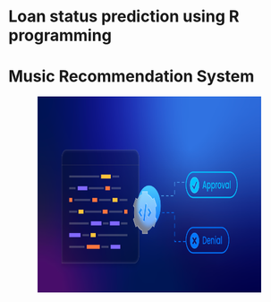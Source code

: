 # Loan status prediction using R programming

# Music Recommendation System
<p align="center">
<img src="Data/loan-process.png" width="400" height="350" title="Loan" alt="Loan Logo">
</p>
